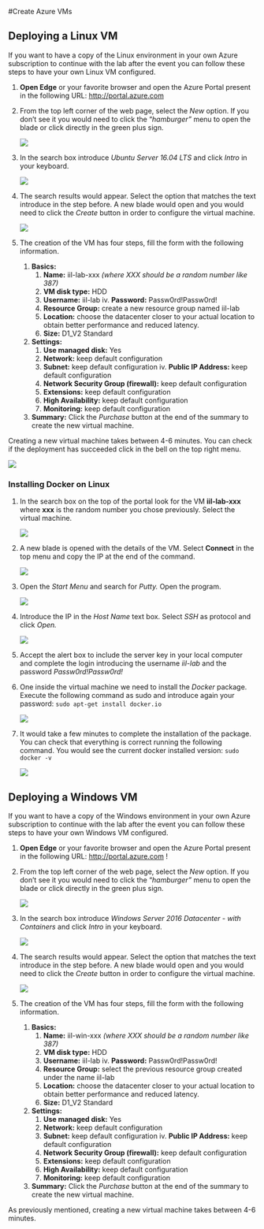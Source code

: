 #Create Azure VMs

## Deploying a Linux VM 
If you want to have a copy of the Linux environment in your own Azure subscription to continue with the lab after the event you can follow these steps to have your own Linux VM configured.
1.  **Open Edge** or your favorite browser and open the Azure Portal present in the following URL: <http://portal.azure.com>
2. From the top left corner of the web page, select the *New* option. If you don’t see it you would need to click the “*hamburger”* menu to open the blade or click directly in the green plus sign.

    ![](media/Containers%20on%20Azure%20in%20a%20practical%20way/Discover%20what%20is%20a%20container/image1.PNG)

3. In the search box introduce *Ubuntu Server 16.04 LTS* and click *Intro* in your keyboard.

    ![](media/Containers%20on%20Azure%20in%20a%20practical%20way/Discover%20what%20is%20a%20container/image12.PNG)

4.  The search results would appear. Select the option that matches the text introduce in the step before. A new blade would open and you would need to click the *Create* button in order to configure the virtual machine.

    ![](media/Containers%20on%20Azure%20in%20a%20practical%20way/Discover%20what%20is%20a%20container/image3.PNG)

5.  The creation of the VM has four steps, fill the form with the following information. 
    1. **Basics:**
        1.  **Name:** iil-lab-xxx *(where XXX should be a random number like 387)*
        2.  **VM disk type:** HDD
        3.  **Username:** iil-lab iv. **Password:** Passw0rd!Passw0rd!
        4.  **Resource Group:** create a new resource group named iil-lab
        5.  **Location:** choose the datacenter closer to your actual location to obtain better performance and reduced latency.
        6.  **Size:** D1_V2 Standard
    2.  **Settings:**
        1.  **Use managed disk:** Yes
        2.  **Network:** keep default configuration
        3.  **Subnet:** keep default configuration iv. **Public IP Address:** keep default configuration
        4.  **Network Security Group (firewall):** keep default configuration
        5.  **Extensions:** keep default configuration
        6.  **High Availability:** keep default configuration
        7.  **Monitoring:** keep default configuration
    8.  **Summary:** Click the *Purchase* button at the end of the summary to create the new virtual machine.

Creating a new virtual machine takes between 4-6 minutes. You can check if the deployment has succeeded click in the bell
on the top right menu.

![](media/Containers%20on%20Azure%20in%20a%20practical%20way/Discover%20what%20is%20a%20container/image13.PNG)


### Installing Docker on Linux 
1.  In the search box on the top of the portal look for the VM **iil-lab-xxx** where **xxx** is the random number you chose previously. Select the virtual machine.

    ![](media/Containers%20on%20Azure%20in%20a%20practical%20way/Discover%20what%20is%20a%20container/image4.PNG)

2.  A new blade is opened with the details of the VM. Select **Connect** in the top menu and copy the IP at the end of the command.

    ![](media/Containers%20on%20Azure%20in%20a%20practical%20way/Discover%20what%20is%20a%20container/image5.PNG)

3.  Open the *Start Menu* and search for *Putty.* Open the program.

    ![](media/Containers%20on%20Azure%20in%20a%20practical%20way/Discover%20what%20is%20a%20container/image6.PNG)

4.  Introduce the IP in the *Host Name* text box. Select *SSH* as protocol and click *Open.*

    ![](media/Containers%20on%20Azure%20in%20a%20practical%20way/Discover%20what%20is%20a%20container/image7.PNG)

5.  Accept the alert box to include the server key in your local computer and complete the login introducing the username *iil-lab* and the password *Passw0rd!Passw0rd!*
6.  One inside the virtual machine we need to install the *Docker* package. Execute the following command as sudo and introduce again your password: `sudo apt-get install docker.io`

    ![](media/Containers%20on%20Azure%20in%20a%20practical%20way/Discover%20what%20is%20a%20container/image8.PNG)

7. It would take a few minutes to complete the installation of the package. You can check that everything is correct running the following command. You would see the current docker installed version: `sudo docker -v`

    ![](media/Containers%20on%20Azure%20in%20a%20practical%20way/Discover%20what%20is%20a%20container/image9.PNG)

## Deploying a Windows VM 

If you want to have a copy of the Windows environment in your own Azure
subscription to continue with the lab after the event you can follow these steps
to have your own Windows VM configured.

1.  **Open Edge** or your favorite browser and open the Azure Portal present in
    the following URL: <http://portal.azure.com>
!
2.  From the top left corner of the web page, select the *New* option. If you
    don’t see it you would need to click the “*hamburger”* menu to open the
    blade or click directly in the green plus sign.

    ![](media/Containers%20on%20Azure%20in%20a%20practical%20way/Discover%20what%20is%20a%20container/image10.PNG)

3.  In the search box introduce *Windows Server 2016 Datacenter - with
    Containers* and click *Intro* in your keyboard.

    ![](media/Containers%20on%20Azure%20in%20a%20practical%20way/Discover%20what%20is%20a%20container/image11.PNG)

4.  The search results would appear. Select the option that matches the text
    introduce in the step before. A new blade would open and you would need to
    click the *Create* button in order to configure the virtual machine.

    ![](media/Containers%20on%20Azure%20in%20a%20practical%20way/Discover%20what%20is%20a%20container/image12.PNG)

5.  The creation of the VM has four steps, fill the form with the following
    information. 
    1. **Basics:**
        1.  **Name:** iil-win-xxx *(where XXX should be a random number like 387)*
        2.  **VM disk type:** HDD
        3.  **Username:** iil-lab iv. **Password:** Passw0rd!Passw0rd!
        4.  **Resource Group:** select the previous resource group created under the
        name iil-lab
        5.  **Location:** choose the datacenter closer to your actual location to
        obtain better performance and reduced latency.
        6.  **Size:** D1_V2 Standard
    2.  **Settings:**
        1.  **Use managed disk:** Yes
        2.  **Network:** keep default configuration
        3.  **Subnet:** keep default configuration iv. **Public IP Address:**
            keep default configuration
        4.  **Network Security Group (firewall):** keep default configuration
        5.  **Extensions:** keep default configuration
        6.  **High Availability:** keep default configuration
        7.  **Monitoring:** keep default configuration
    3.  **Summary:** Click the *Purchase* button at the end of the summary to
        create the new virtual machine.

As previously mentioned, creating a new virtual machine takes between 4-6
minutes.